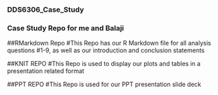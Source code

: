 ### DDS6306_Case_Study
### Case Study Repo for me and Balaji 

##RMarkdown Repo
#This Repo has our R Markdown file for all analysis questions #1-9, as well as our introduction and conclusion statements

##KNIT REPO
#This Repo is used to display our plots and tables in a presentation related format

##PPT REPO
#This Repo is used for our PPT presentation slide deck
